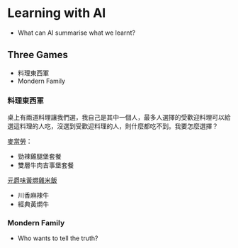 # Learning with AI

  - What can AI summarise what we learnt? 

## Three Games

  - 料理東西軍  
  - Mondern Family   

### 料理東西軍

桌上有兩道料理讓我們選，我自己是其中一個人，最多人選擇的受歡迎料理可以給選這料理的人吃，沒選到受歡迎料理的人，則什麼都吃不到。我要怎麼選擇？

[麥當勞](https://www.foodpanda.com.tw/restaurant/d6cs/mai-dang-lao-s436-san-xia-xue-cheng-dian)：

  - 勁辣雞腿堡套餐  
  - 雙層牛肉吉事堡套餐  

[元爵味黃燜雞米飯 ](https://www.foodpanda.com.tw/restaurant/fx9v/jia-nowu-ma-la-chou-dou-fu-zhu-shi-kuai-chao-ge-shi-xiao-chi)

  - 川香麻辣牛  
  - 經典黃燜牛

### Mondern Family

  - Who wants to tell the truth?
